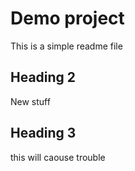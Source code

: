 # Demo project

This is a simple readme file

## Heading 2

New stuff

## Heading 3

this will caouse trouble
